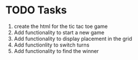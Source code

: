 # TODO Tasks

1. create the html for the tic tac toe game
2. Add functionality to start a new game
3. Add functionality to display placement in the grid
4. Add functionlity to switch turns
5. Add functionality to find the winner 